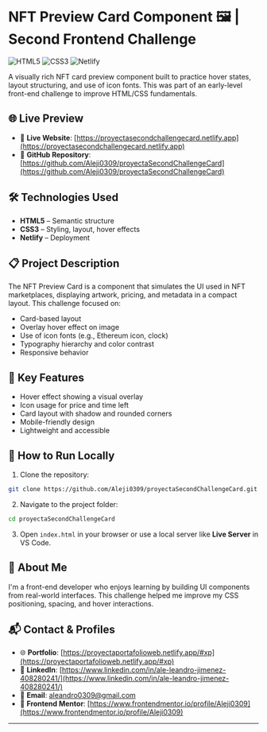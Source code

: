 # NFT Preview Card Component 🖼️ | Second Frontend Challenge

![HTML5](https://img.shields.io/badge/HTML5-E34F26?style=flat&logo=html5&logoColor=white)
![CSS3](https://img.shields.io/badge/CSS3-1572B6?style=flat&logo=css3&logoColor=white)
![Netlify](https://img.shields.io/badge/Netlify-Deployed-brightgreen?style=flat&logo=netlify&logoColor=white)

A visually rich NFT card preview component built to practice hover states, layout structuring, and use of icon fonts. This was part of an early-level front-end challenge to improve HTML/CSS fundamentals.

## 🌐 Live Preview

- 🔗 **Live Website**: [https://proyectasecondchallengecard.netlify.app](https://proyectasecondchallengecard.netlify.app)  
- 📁 **GitHub Repository**: [https://github.com/Aleji0309/proyectaSecondChallengeCard](https://github.com/Aleji0309/proyectaSecondChallengeCard)

## 🛠️ Technologies Used

- **HTML5** – Semantic structure  
- **CSS3** – Styling, layout, hover effects  
- **Netlify** – Deployment

## 📋 Project Description

The NFT Preview Card is a component that simulates the UI used in NFT marketplaces, displaying artwork, pricing, and metadata in a compact layout. This challenge focused on:

- Card-based layout  
- Overlay hover effect on image  
- Use of icon fonts (e.g., Ethereum icon, clock)  
- Typography hierarchy and color contrast  
- Responsive behavior

## 📌 Key Features

- Hover effect showing a visual overlay  
- Icon usage for price and time left  
- Card layout with shadow and rounded corners  
- Mobile-friendly design  
- Lightweight and accessible

## 🚀 How to Run Locally

1. Clone the repository:

```bash
git clone https://github.com/Aleji0309/proyectaSecondChallengeCard.git
````

2. Navigate to the project folder:

```bash
cd proyectaSecondChallengeCard
```

3. Open `index.html` in your browser or use a local server like **Live Server** in VS Code.

## 👤 About Me

I'm a front-end developer who enjoys learning by building UI components from real-world interfaces. This challenge helped me improve my CSS positioning, spacing, and hover interactions.

## 📬 Contact & Profiles

* 🌐 **Portfolio**: [https://proyectaportafolioweb.netlify.app/#xp](https://proyectaportafolioweb.netlify.app/#xp)
* 💼 **LinkedIn**: [https://www.linkedin.com/in/ale-leandro-jimenez-408280241/](https://www.linkedin.com/in/ale-leandro-jimenez-408280241/)
* 💌 **Email**: [aleandro0309@gmail.com](mailto:aleandro0309@gmail.com)
* 🧩 **Frontend Mentor**: [https://www.frontendmentor.io/profile/Aleji0309](https://www.frontendmentor.io/profile/Aleji0309)

---


